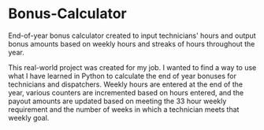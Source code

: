 # Bonus-Calculator
End-of-year bonus calculator created to input technicians' hours and output bonus amounts based on weekly hours and streaks of hours throughout the year.

This real-world project was created for my job. I wanted to find a way to use what I have learned in Python to calculate the end of year bonuses for technicians and dispatchers.
Weekly hours are entered at the end of the year, various counters are incremented based on hours entered, and the payout amounts are updated based on meeting the 33 hour
weekly requirement and the number of weeks in which a technician meets that weekly goal.
